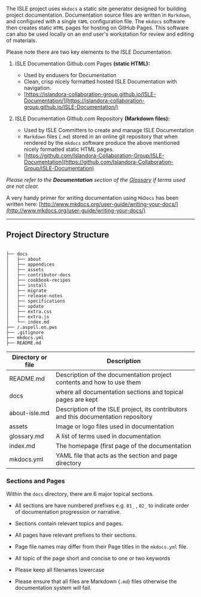 <!--- PAGE_TITLE --->

The ISLE project uses `mkdocs` a static site generator designed for building project documentation. Documentation source files are written in `Markdown`, and configured with a single `YAML` configuration file. The `mkdocs` software then creates static `HTML` pages for hosting on GitHub Pages. This software can also be used locally on an end user's workstation for review and editing of materials.

Please note there are two key elements to the ISLE Documentation.

1. ISLE Documentation Github.com Pages **(static HTML):**  
    * Used by endusers for Documentation
    * Clean, crisp nicely formatted hosted ISLE Documentation with navigation.
    * [https://islandora-collaboration-group.github.io/ISLE-Documentation/](https://islandora-collaboration-group.github.io/ISLE-Documentation/)


2. ISLE Documentation Github.com Repository **(Markdown files):**  
    * Used by ISLE Committers to create and manage ISLE Documentation
    * `Markdown` files (`.md`) stored in an online git repository that when rendered by the `mkdocs` software produce the above mentioned nicely formatted static HTML pages.
    * [https://github.com/Islandora-Collaboration-Group/ISLE-Documentation](https://github.com/Islandora-Collaboration-Group/ISLE-Documentation)


_Please refer to the **Documentation** section of the [Glossary](../appendices/glossary.md) if terms used are not clear._


A very handy primer for writing documentation using `MkDocs` has been written here: [http://www.mkdocs.org/user-guide/writing-your-docs/](http://www.mkdocs.org/user-guide/writing-your-docs/)

---

## Project Directory Structure

```

├── docs
│   ├── about
│   ├── appendices
│   ├── assets
│   ├── contributor-docs
│   ├── cookbook-recipes
│   ├── install
│   ├── migrate
│   ├── release-notes
│   ├── specifications
│   ├── update
│   ├── extra.css
│   ├── extra.js
│   └── index.md
├── /.aspell.en.pws
├── .gitignore
├── mkdocs.yml
├── README.md

```

| Directory or file | Description |
| -------------     | ------------- |
| README.md | Description of the documentation project contents and how to use them |
| docs | where all documentation sections and topical pages are kept |
| about-isle.md | Description of the ISLE project, its contributors and this documentation repository |
| assets | Image or logo files used in documentation |
| glossary.md | A list of terms used in documentation |
| index.md | The homepage (first page of the documentation |
| mkdocs.yml | YAML file that acts as the section and page directory |

### Sections and Pages

Within the `docs` directory, there are 6 major topical sections.

* All sections are have numbered prefixes e.g. `01_` , `02_` to indicate order of documentation progression or narrative.

* Sections contain relevant topics and pages.

* All pages have relevant prefixes to their sections.

* Page file names may differ from their Page titles in the `mkdocs.yml` file.

* All topic of the page short and concise to one or two keywords  

* Please keep all filenames lowercase

* Please ensure that all files are Markdown (`.md`) files otherwise the documentation system will fail.

